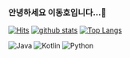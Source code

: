 ### 안녕하세요 이동호입니다...👋
[![Hits](https://hits.seeyoufarm.com/api/count/incr/badge.svg?url=https%3A%2F%2Fgithub.com%2Fdongramiho)](https://hits.seeyoufarm.com)
[![github stats](https://github-readme-stats.vercel.app/api?username=dongramiho&show_icons=true&hide_border=true)](https://github.com/dongramiho)
[![Top Langs](https://github-readme-stats.vercel.app/api/top-langs/?username=dongramiho&layout=compact)](https://github.com/dongramiho)

<img src="https://img.shields.io/badge/JAVA-007396?style=flat-square&logo=Java&logoColor=white" alt="Java"/>
<img src="https://img.shields.io/badge/Kotlin-0095D5?style=flat-square&logo=Kotlin&logoColor=white" alt="Kotlin"/>
<img src="https://img.shields.io/badge/Python-3776AB?style=flat-square&logo=Python&logoColor=white" alt="Python"/>
